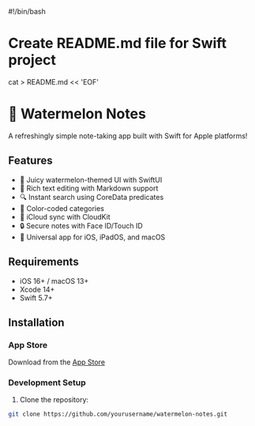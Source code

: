 #!/bin/bash

# Create README.md file for Swift project
cat > README.md << 'EOF'
# 🍉 Watermelon Notes

A refreshingly simple note-taking app built with Swift for Apple platforms!



## Features

- 🍉 Juicy watermelon-themed UI with SwiftUI
- 📝 Rich text editing with Markdown support
- 🔍 Instant search using CoreData predicates
- 🌈 Color-coded categories
- 🔄 iCloud sync with CloudKit
- 🔒 Secure notes with Face ID/Touch ID
- 📱 Universal app for iOS, iPadOS, and macOS

## Requirements

- iOS 16+ / macOS 13+
- Xcode 14+
- Swift 5.7+

## Installation

### App Store

Download from the [App Store](https://apps.apple.com/app/watermelon-notes/idYOUR_APP_ID)

### Development Setup

1. Clone the repository:
```bash
git clone https://github.com/yourusername/watermelon-notes.git
